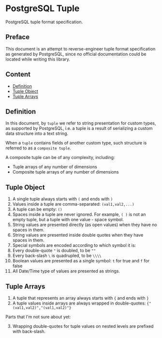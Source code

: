 # PostgreSQL Tuple

PostgreSQL tuple format specification.

## Preface

This document is an attempt to reverse-engineer tuple format specification as generated by PostgreSQL,
since no official documentation could be located while writing this library.

## Content

* [Definition](#definition)
* [Tuple Object](#tuple-object)
* [Tuple Arrays](#tuple-array)

## Definition

In this document, by `tuple` we refer to string presentation for custom types, as supported by PostgreSQL,
i.e. a tuple is a result of serializing a custom data structure into a text string. 

When a `tuple` contains fields of another custom type, such structure is referred to as a `composite tuple`. 

A composite tuple can be of any complexity, including:

* Tuple arrays of any number of dimensions
* Composite tuple arrays of any number of dimensions

## Tuple Object

1. A single tuple always starts with `(` and ends with `)`
2. Values inside a tuple are comma-separated: `(val1,val2,...)`
3. A tuple can be empty: `()`
4. Spaces inside a tuple are never ignored. For example, `( )` is not an empty tuple, but a tuple with one value - space symbol.
5. String values are presented directly (as open values) when they have no spaces in them.
6. String values are presented inside double quotes when they have spaces in them.
7. Special symbols are encoded according to which symbol it is:
  1. Every double-quote `"` is doubled, to be `""`
  2. Every back-slash `\` is quadrupled, to be `\\\\`
8. Boolean values are presented as a single symbol: `t` for true and `f` for false
9. All Date/Time type of values are presented as strings.

## Tuple Arrays

1. A tuple that represents an array always starts with `{` and ends with `}`
2. A tuple values inside arrays are always wrapped in double-quotes: `{"(val1,val2)","(val1,val2)"}`

Parts that I'm not sure about yet:

3. Wrapping double-quotes for tuple values on nested levels are prefixed with back-slash.
 
